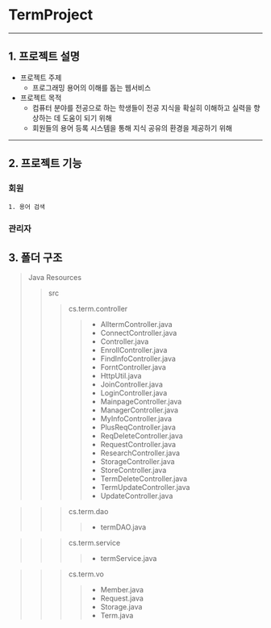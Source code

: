 # TermProject<Programing Term>
------------------------------
  ## 1. 프로젝트 설명
  * 프로젝트 주제
    - 프로그래밍 용어의 이해를 돕는 웹서비스
  * 프로젝트 목적
    - 컴퓨터 분야를 전공으로 하는 학생들이 전공 지식을 확실히 이해하고 실력을 향상하는 데 도움이 되기 위해
    - 회원들의 용어 등록 시스템을 통해 지식 공유의 환경을 제공하기 위해
  -----------------------------------------------
  ## 2. 프로젝트 기능
  ### 회원
    1. 용어 검색
  
  ### 관리자
  
  ## 3. 폴더 구조
  > Java Resources
  >> src
  >>> cs.term.controller
  >>>> * AlltermController.java
  >>>> * ConnectController.java
  >>>> * Controller.java
  >>>> * EnrollController.java  
  >>>> * FindInfoController.java
  >>>> * ForntController.java
  >>>> * HttpUtil.java
  >>>> * JoinController.java
  >>>> * LoginController.java
  >>>> * MainpageController.java
  >>>> * ManagerController.java
  >>>> * MyInfoController.java
  >>>> * PlusReqController.java
  >>>> * ReqDeleteController.java
  >>>> * RequestController.java
  >>>> * ResearchController.java
  >>>> * StorageController.java
  >>>> * StoreController.java
  >>>> * TermDeleteController.java
  >>>> * TermUpdateController.java
  >>>> * UpdateController.java
  
  
  >>> cs.term.dao
  >>>> * termDAO.java
  
  
  >>> cs.term.service
  >>>> * termService.java
  
  
  >>> cs.term.vo
  >>>> * Member.java
  >>>> * Request.java
  >>>> * Storage.java
  >>>> * Term.java
  
        
